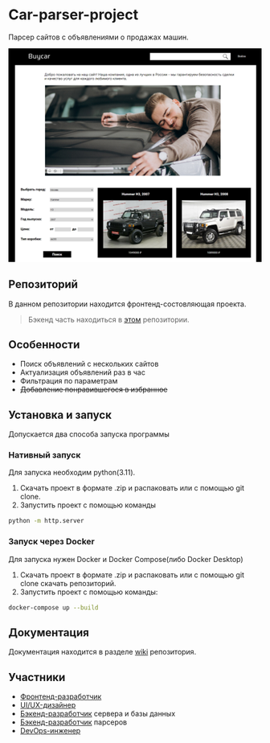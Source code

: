 # Car-parser-project
Парсер сайтов с объявлениями о продажах машин.

![ScreenShot](screenshot.png)
## Репозиторий
В данном репозитории находится фронтенд-состовляющая проекта.
> Бэкенд часть находиться в [этом](https://github.com/HROMAYAKOZA/Car-parser-project-back) репозитории.
## Особенности
- Поиск объявлений с нескольких сайтов
- Актуализация объявлений раз в час
- Фильтрация по параметрам
- ~~Добавление понравившегося в избранное~~
## Установка и запуск
Допускается два способа запуска программы
### Нативный запуск
Для запуска необходим python(3.11).
1. Скачать проект в формате .zip и распаковать или с помощью git clone.
2. Запустить проект с помощью команды
```bash
python -m http.server
```
### Запуск через Docker
Для запуска нужен Docker и Docker Compose(либо Docker Desktop)
1. Скачать проект в формате .zip и распаковать или с помощью git clone скачать репозиторий.
2. Запустить проект с помощью команды:
```bash
docker-compose up --build
```
## Документация
Документация находится в разделе [wiki](https://github.com/karinaKarinakarinaKarina/buycarsite_front/wiki) репозитория.
## Участники
- [Фронтенд-разработчик](https://github.com/Sn0wEagle1)
- [UI/UX-дизайнер](https://github.com/karinaKarinakarinaKarina)
- [Бэкенд-разработчик](https://github.com/haribo0372) сервера и базы данных
- [Бэкенд-разработчик](https://github.com/deBath) парсеров
- [DevOps-инженер](https://github.com/HROMAYAKOZA)
